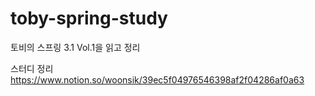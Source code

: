 # toby-spring-study
토비의 스프링 3.1 Vol.1을 읽고 정리

스터디 정리  
https://www.notion.so/woonsik/39ec5f04976546398af2f04286af0a63




